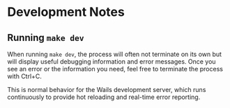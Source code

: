 # Development Notes

## Running `make dev`

When running `make dev`, the process will often not terminate on its own but will display useful debugging information and error messages. Once you see an error or the information you need, feel free to terminate the process with Ctrl+C.

This is normal behavior for the Wails development server, which runs continuously to provide hot reloading and real-time error reporting.